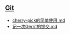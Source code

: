 ## [Git](./docs/Git)
- [cherry-pick的简单使用.md](./docs/Git/cherry-pick的简单使用.md)
- [记一次Gerrit的提交.md](./docs/Git/记一次Gerrit的提交.md)
